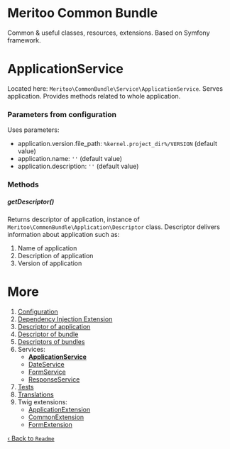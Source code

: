 # Meritoo Common Bundle

Common & useful classes, resources, extensions. Based on Symfony framework.

# ApplicationService

Located here: `Meritoo\CommonBundle\Service\ApplicationService`. Serves application. Provides methods related to whole application.

### Parameters from configuration

Uses parameters:

- application.version.file_path: `%kernel.project_dir%/VERSION` (default value)
- application.name: `''` (default value)
- application.description: `''` (default value)

### Methods

##### getDescriptor()

Returns descriptor of application, instance of `Meritoo\CommonBundle\Application\Descriptor` class. Descriptor delivers information about application such as:

1. Name of application
2. Description of application
3. Version of application

# More

1. [Configuration](../Configuration.md)
2. [Dependency Injection Extension](../Dependency-Injection-Extension.md)
3. [Descriptor of application](../Descriptor-of-application.md)
4. [Descriptor of bundle](../Descriptor-of-bundle.md)
5. [Descriptors of bundles](../Descriptors-of-bundles.md)
6. Services:
    - [**ApplicationService**](ApplicationService.md)
    - [DateService](DateService.md)
    - [FormService](FormService.md)
    - [ResponseService](ResponseService.md)
7. [Tests](../Tests.md)
8. [Translations](../Translations.md)
9. Twig extensions:
    - [ApplicationExtension](../Twig-Extensions/ApplicationExtension.md)
    - [CommonExtension](../Twig-Extensions/CommonExtension.md)
    - [FormExtension](../Twig-Extensions/FormExtension.md)

[&lsaquo; Back to `Readme`](../../README.md)
